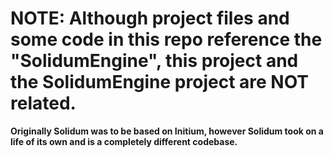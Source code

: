 # NOTE: Although project files and some code in this repo reference the "SolidumEngine", this project and the SolidumEngine project are NOT related.

**Originally Solidum was to be based on Initium, however Solidum took on a life of its own and is a completely different codebase.**
